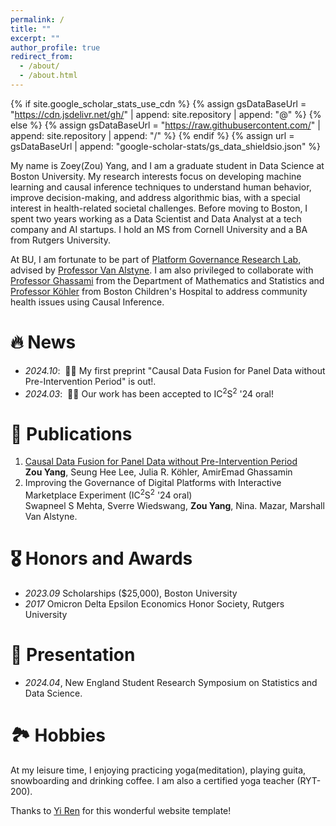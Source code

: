 ```yaml
---
permalink: /
title: ""
excerpt: ""
author_profile: true
redirect_from: 
  - /about/
  - /about.html
---
```


{% if site.google_scholar_stats_use_cdn %}
{% assign gsDataBaseUrl = "https://cdn.jsdelivr.net/gh/" | append: site.repository | append: "@" %}
{% else %}
{% assign gsDataBaseUrl = "https://raw.githubusercontent.com/" | append: site.repository | append: "/" %}
{% endif %}
{% assign url = gsDataBaseUrl | append: "google-scholar-stats/gs_data_shieldsio.json" %}

<span class='anchor' id='about-me'></span>




My name is Zoey(Zou) Yang, and I am a graduate student in Data Science at Boston University. My research interests focus on developing machine learning and causal inference techniques to understand human behavior, improve decision-making, and address algorithmic bias, with a special interest in health-related societal challenges. Before moving to Boston, I spent two years working as a Data Scientist and Data Analyst at a tech company and AI startups. I hold an MS from Cornell University and a BA from Rutgers University.

At BU, I am fortunate to be part of <a href="https://truthmarket.com/">Platform Governance Research Lab</a>, advised by <a href="https://truthmarket.com/people/mva/index.html">Professor Van Alstyne</a>. I am also privileged to collaborate with <a href="https://www.aeghassami.com/">Professor Ghassami</a> from the Department of Mathematics and Statistics and <a href="https://www.childrenshospital.org/directory/julia-r-koehler">Professor Köhler</a> from Boston Children's Hospital to address community health issues using Causal Inference. 




# 🔥 News
- *2024.10*: &nbsp;🎉🎉 My first preprint "Causal Data Fusion for Panel Data without Pre-Intervention Period" is out!.
- *2024.03*: &nbsp;🎉🎉 Our work has been accepted to IC<sup>2</sup>S<sup>2</sup> '24 oral!  



# 📝 Publications 
<ol>
  <li>
    <a href="https://arxiv.org/abs/2410.16391">Causal Data Fusion for Panel Data without Pre-Intervention Period</a><br>
    <strong>Zou Yang</strong>, Seung Hee Lee, Julia R. Köhler, AmirEmad Ghassamin
  </li>
  <li>
    Improving the Governance of Digital Platforms with Interactive Marketplace Experiment
    (IC<sup>2</sup>S<sup>2</sup> '24 oral)<br>
    Swapneel S Mehta, Sverre Wiedswang, <strong>Zou Yang</strong>, Nina. Mazar, Marshall Van Alstyne.
  </li>
</ol>



# 🎖 Honors and Awards
- *2023.09* Scholarships ($25,000), Boston University
- *2017* Omicron Delta Epsilon Economics Honor Society, Rutgers University

  
# 💬 Presentation
- *2024.04*, New England Student Research Symposium on Statistics and Data Science. 

# 🏞️ Hobbies
At my leisure time, I enjoying practicing yoga(meditation), playing guita, snowboarding and drinking coffee. I am also a certified yoga teacher (RYT-200). 

Thanks to <a href="https://rayeren.github.io/">Yi Ren</a> for this wonderful website template!
